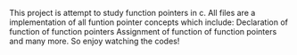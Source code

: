This project is attempt to study function pointers in c.
All files are a implementation of all funtion pointer concepts which include:
	Declaration of function of function pointers
	Assignment of function of function pointers
and many more.
So enjoy watching the codes!

